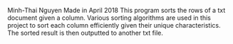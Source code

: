 Minh-Thai Nguyen
Made in April 2018
This program sorts the rows of a txt document given a column. Various sorting algorithms are used in this project to sort each column efficiently given their unique characteristics. The sorted result is then outputted to another txt file.
